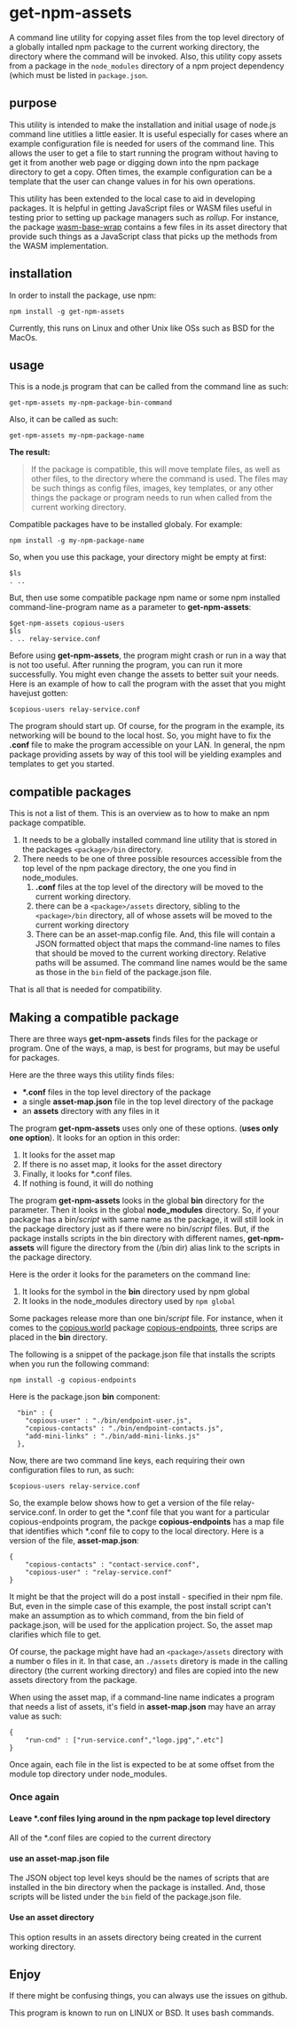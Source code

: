 # get-npm-assets

A command line utility for copying asset files from the top level directory of a globally intalled npm package to the current working directory, the directory where the command will be invoked. Also, this utility copy assets from a package in the `node_modules` directory of a npm project dependency (which must be listed in `package.json`.

## purpose

This utility is intended to make the installation and initial usage of node.js command line utitlies a little easier. It is useful especially for cases where an example configuration file is needed for users of the command line. This allows the user to get a file to start running the program without having to get it from another web page or digging down into the npm package directory to get a copy. Often times, the example configuration can be a template that the user can change values in for his own operations. 

This utility has been extended to the local case to aid in developing packages. It is helpful in getting JavaScript files or WASM files useful in testing prior to setting up package managers such as *rollup*. For instance, the package [wasm-base-wrap](https://www.npmjs.com/package/wasm-base-wrap) contains a few files in its asset directory that provide such things as a JavaScript class that picks up the methods from the WASM implementation. 

## installation

In order to install the package, use npm:

```
npm install -g get-npm-assets
```

Currently, this runs on Linux and other Unix like OSs such as BSD for the MacOs.

## usage
 
This is a node.js program that can be called from the command line as such:

```
get-npm-assets my-npm-package-bin-command
```

Also, it can be called as such:

```
get-npm-assets my-npm-package-name
```

**The result:**
> If the package is compatible, this will move template files, as well as other files, to the directory where the command is used. The files may be such things as config files, images, key templates, or any other things the package or program needs to run when called from the current working directory.

Compatible packages have to be installed globaly. For example: 

```
npm install -g my-npm-package-name
```

So, when you use this package, your directory might be empty at first:

```
$ls
. ..
```

But, then use some compatible package npm name or some npm installed command-line-program name as a parameter to **get-npm-assets**:

```
$get-npm-assets copious-users
$ls
. .. relay-service.conf
```

Before using **get-npm-assets**, the program might crash or run in a way that is not too useful. After running the program, you can run it more successfully. You might even change the assets to better suit your needs. Here is an example of how to call the program with the asset that you might havejust gotten:

```
$copious-users relay-service.conf
```

The program should start up. Of course, for the program in the example, its networking will be bound to the local host. So, you might have to fix the **.conf** file to make the program accessible on your LAN. In general, the npm package providing assets by way of this tool will be yielding examples and templates to get you started.

## compatible packages

This is not a list of them. This is an overview as to how to make an npm package compatible.

1. It needs to be a globally installed command line utility that is stored in the packages `<package>/bin` directory.
2. There needs to be one of three possible resources accessible from the top level of the npm package directory, the one you find in node_modules.
	1. **.conf** files at the top level of the directory will be moved to the current working directory.
	2. there can be a `<package>/assets` directory, sibling to the `<package>/bin` directory, all of whose assets will be moved to the current working directory
	3. There can be an asset-map.config file. And, this file will contain a JSON formatted object that maps the command-line names to files that should be moved to the current working directory. Relative paths will be assumed. The command line names would be the same as those in the `bin` field of the package.json file.

That is all that is needed for compatibility. 


## Making a compatible package

There are three ways **get-npm-assets** finds files for the package or program. One of the ways, a map, is best for programs, but may be useful for packages.

Here are the three ways this utility finds files:

* **\*.conf** files in the top level directory of the package
* a single **asset-map.json** file in the top level directory of the package
* an **assets** directory with any files in it

The program **get-npm-assets** uses only one of these options. (**uses only one option**). It looks for an option in this order:

1. It looks for the asset map
2. If there is no asset map, it looks for the asset directory
3. Finally, it looks for \*.conf files.
4. If nothing is found, it will do nothing

The program **get-npm-assets** looks in the global **bin** directory for the parameter. Then it looks in the global **node_modules** directory. So, if your package has a bin/*script* with same name as the package, it will still look in the package directory just as if there were no bin/*script* files. But, if the package installs scripts in the bin directory with different names, **get-npm-assets** will figure the directory from the (/bin dir) alias link to the scripts in the package directory.

Here is the order it looks for the parameters on the command line:

1. It looks for the symbol in the **bin** directory used by npm global
2. It looks in the node_modules directory used by `npm global`

Some packages release more than one bin/*script* file. For instance, when it comes to the [copious.world](http://www.copious.world) package [copious-endpoints](https://www.npmjs.com/package/copious-endpoints), three scrips are placed in the **bin** directory.

The following is a snippet of the package.json file that installs the scripts when you run the following command:

```
npm install -g copious-endpoints
```

Here is the package.json **bin** component:

```
  "bin" : {
    "copious-user" : "./bin/endpoint-user.js",
    "copious-contacts" : "./bin/endpoint-contacts.js",
    "add-mini-links" : "./bin/add-mini-links.js"
  },
```

Now, there are two command line keys, each requiring their own configuration files to run, as such:

```
$copious-users relay-service.conf
```

So, the example below shows how to get a version of the file relay-service.conf. In order to get the \*.conf file that you want for a particular copious-endpoints program, the packge **copious-endpoints** has a map file that identifies which *.conf file to copy to the local directory. Here is a version of the file, **asset-map.json**: 

```
{
    "copious-contacts" : "contact-service.conf",
    "copious-user" : "relay-service.conf"
}
```

It might be that the project will do a post install - specified in their npm file. But, even in the simple case of this example, the post install script can't make an assumption as to which command, from the bin field of package.json, will be used for the application project. So, the asset map clarifies which file to get.

Of course, the package might have had an `<package>/assets` directory with a number o files in it. In that case, an `./assets` diretory is made in the calling directory (the current working directory) and files are copied into the new assets directory from the package.

When using the asset map, if a command-line name indicates a program that needs a list of assets, it's field in **asset-map.json** may have an array value as such:

```
{
    "run-cnd" : ["run-service.conf","logo.jpg",".etc"]
}
```

Once again, each file in the list is expected to be at some offset from the module top directory under node_modules.


### Once again

#### Leave \*.conf files lying around in the npm package top level directory

All of the \*.conf files are copied to the current directory

#### use an asset-map.json file

The JSON object top level keys should be the names of scripts that are installed in the bin directory when the package is installed. And, those scripts will be listed under the `bin` field of the package.json file.

#### Use an asset directory

This option results in an assets directory being created in the current working directory.

## Enjoy

If there might be confusing things, you can always use the issues on github.

This program is known to run on LINUX or BSD. It uses bash commands.





